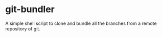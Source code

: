 # git-bundler
A simple shell script to clone and bundle all the branches from a remote repository of git.
